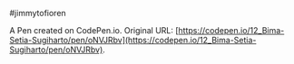 #jimmytofioren

A Pen created on CodePen.io. Original URL: [https://codepen.io/12_Bima-Setia-Sugiharto/pen/oNVJRbv](https://codepen.io/12_Bima-Setia-Sugiharto/pen/oNVJRbv).

